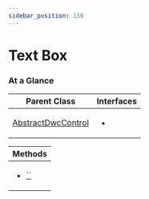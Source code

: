 ```yaml
---
sidebar_position: 150
---
```


# Text Box

### At a Glance

|Parent Class| Interfaces |
|------------|------------|
|[AbstractDwcControl](#)| <ul><li>[](#)</li></ul>|

| Methods |
|------------|
| <ul><li>[``](#)</li></ul>|